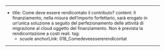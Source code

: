 ---
  - title: Come deve essere rendicontato il contributo?
    content: Il finanziamento, nella misura dell’importo forfettario, sarà erogato in un’unica soluzione a seguito del perfezionamento delle attività di migrazione al cloud oggetto del finanziamento. Non è prevista la rendicontazione a costi reali.
    tag:
      - scuole
    anchorLink: 018_Comedeveessererendicontat
---